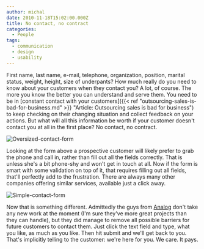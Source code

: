 ```yaml
---
author: michal
date: 2010-11-18T15:02:00.000Z
title: No contact, no contract
categories:
  - People
tags:
  - communication
  - design
  - usability
---
```


First name, last name, e-mail, telephone, organization, position, marital status, weight, height, size of underpants? How much really do you need to know about your customers when they contact you? A lot, of course. The more you know the better you can understand and serve them. You need to be in [constant contact with your customers]({{< ref "outsourcing-sales-is-bad-for-business.md" >}} "Article: Outsourcing sales is bad for business") to keep checking on their changing situation and collect feedback on your actions. But what will all this information be worth if your customer doesn't contact you at all in the first place? No contact, no contract.

<!--more-->

![Oversized-contact-form](/img/no-contact-no-contract/oversized-contact-form.png.scaled500.png)

Looking at the form above a prospective customer will likely prefer to grab the phone and call in, rather than fill out all the fields correctly. That is unless she's a bit phone-shy and won't get in touch at all. Now if the form is smart with some validation on top of it, that requires filling out all fields, that'll perfectly add to the frustration. There are always many other companies offering similar services, available just a click away.

![Simple-contact-form](/img/no-contact-no-contract/simple-contact-form.png.scaled500.png)

Now that is something different. Admittedly the guys from [Analog](http://analog.coop/ "Analog web design firm") don't take any new work at the moment (I'm sure they've more great projects than they can handle), but they did manage to remove all possible barriers for future customers to contact them. Just click the text field and type, what you like, as much as you like. Then hit submit and we'll get back to you. That's implicitly telling to the customer: we're here for you. We care. It pays.
